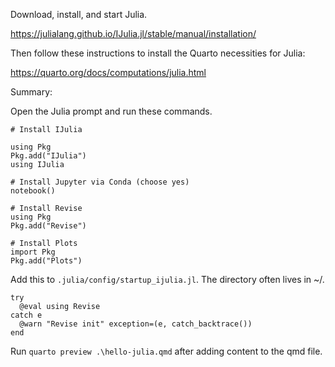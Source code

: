 
Download, install, and start Julia.

https://julialang.github.io/IJulia.jl/stable/manual/installation/

Then follow these instructions to install the Quarto necessities for Julia:

https://quarto.org/docs/computations/julia.html

Summary:

Open the Julia prompt and run these commands.

```
# Install IJulia

using Pkg
Pkg.add("IJulia")
using IJulia

# Install Jupyter via Conda (choose yes)
notebook() 

# Install Revise
using Pkg
Pkg.add("Revise")

# Install Plots
import Pkg
Pkg.add("Plots")
```

Add this to `.julia/config/startup_ijulia.jl`. The directory often lives in ~/.

```
try
  @eval using Revise
catch e
  @warn "Revise init" exception=(e, catch_backtrace())
end
```

Run `quarto preview .\hello-julia.qmd` after adding content to the qmd file.
